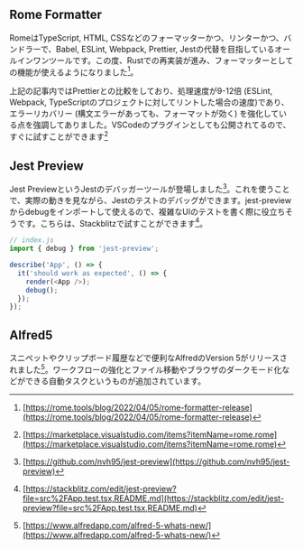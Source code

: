 ## Rome Formatter
RomeはTypeScript, HTML, CSSなどのフォーマッターかつ、リンターかつ、バンドラーで、Babel, ESLint, Webpack, Prettier, Jestの代替を目指しているオールインワンツールです。この度、Rustでの再実装が進み、フォーマッターとしての機能が使えるようになりました[^rome_formatter]。

上記の記事内ではPrettierとの比較をしており、処理速度が9-12倍 (ESLint, Webpack, TypeScriptのプロジェクトに対してリントした場合の速度)であり、エラーリカバリー (構文エラーがあっても、フォーマットが効く) を強化している点を強調してありました。VSCodeのプラグインとしても公開されてるので、すぐに試すことができます[^rome_formatter_vscode]

[^rome_formatter]: [https://rome.tools/blog/2022/04/05/rome-formatter-release](https://rome.tools/blog/2022/04/05/rome-formatter-release)
[^rome_formatter_vscode]: [https://marketplace.visualstudio.com/items?itemName=rome.rome](https://marketplace.visualstudio.com/items?itemName=rome.rome)

## Jest Preview
Jest PreviewというJestのデバッガーツールが登場しました[^jest_preview]。これを使うことで、実際の動きを見ながら、Jestのテストのデバッグができます。jest-previewからdebugをインポートして使えるので、複雑なUIのテストを書く際に役立ちそうです。こちらは、Stackblitzで試すことができます[^jest_preview_stackblitz]。

```javascript
// index.js
import { debug } from 'jest-preview';

describe('App', () => {
  it('should work as expected', () => {
    render(<App />);
    debug();
  });
});
```


## Alfred5
スニペットやクリップボード履歴などで便利なAlfredのVersion 5がリリースされました[^alfred5]。ワークフローの強化とファイル移動やブラウザのダークモード化などができる自動タスクというものが追加されています。

[^jest_preview]: [https://github.com/nvh95/jest-preview](https://github.com/nvh95/jest-preview)
[^jest_preview_stackblitz]: [https://stackblitz.com/edit/jest-preview?file=src%2FApp.test.tsx,README.md](https://stackblitz.com/edit/jest-preview?file=src%2FApp.test.tsx,README.md)
[^alfred5]: [https://www.alfredapp.com/alfred-5-whats-new/](https://www.alfredapp.com/alfred-5-whats-new/)
